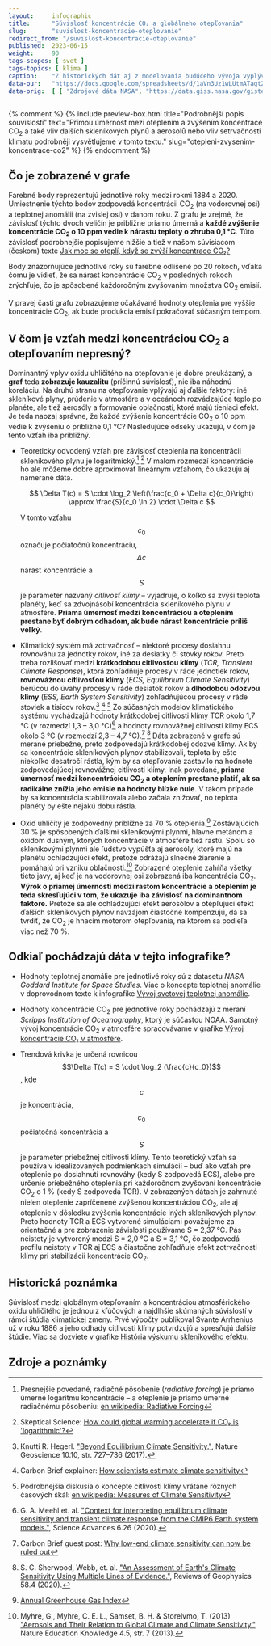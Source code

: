 ```yaml
---
layout:     infographic
title:      "Súvislosť koncentrácie CO₂ a globálneho otepľovania"
slug:       "suvislost-koncentracie-oteplovanie"
redirect_from: "/suvislost-koncentracie-oteplovanie"
published:  2023-06-15
weight:     90
tags-scopes: [ svet ]
tags-topics: [ klima ]
caption:    "Z historických dát aj z modelovania budúceho vývoja vyplýva, že otepľovanie planéty je (približne) priamo úmerné nárastu koncentrácie CO<sub>2</sub> v atmosfére. Presnejšie povedané: každé zvýšenie koncentrácie CO<sub>2</sub> o 10 ppm (parts per million) vedie k zvýšeniu teploty o zhruba 0,1 °C."
data-our:   "https://docs.google.com/spreadsheets/d/1aVn3Uz1wLUtmATagtZHEpeayiee6uy_BRAivZPwfb2s/edit?usp=sharing"
data-orig:  [ [ "Zdrojové dáta NASA", "https://data.giss.nasa.gov/gistemp/" ], [ "Keelingova krivka", "https://scripps.ucsd.edu/programs/keelingcurve/" ] ]
---
```

{% comment %}
{% include preview-box.html
    title="Podrobnější popis souvislostí"
    text="Přímou úměrnost mezi oteplením a zvýšením koncentrace CO<sub>2</sub> a také vliv dalších skleníkových plynů a aerosolů nebo vliv setrvačnosti klimatu podrobněji vysvětlujeme v tomto textu."
    slug="otepleni-zvysenim-koncentrace-co2"
%}
{% endcomment %}
## Čo je zobrazené v grafe

Farebné body reprezentujú jednotlivé roky medzi rokmi 1884 a 2020. Umiestnenie týchto bodov zodpovedá koncentrácii CO<sub>2</sub> (na vodorovnej osi) a teplotnej anomálii (na zvislej osi) v danom roku. Z grafu je zrejmé, že závislosť týchto dvoch veličín je približne priamo úmerná a **každé zvýšenie koncentrácie CO<sub>2</sub> o 10 ppm vedie k nárastu teploty o zhruba 0,1 °C**. Túto závislosť podrobnejšie popisujeme nižšie a tiež v našom súvisiacom (českom) texte [Jak moc se oteplí, když se zvýší koncentrace CO₂?](https://faktaoklimatu.cz/explainery/otepleni-zvysenim-koncentrace-co2)

Body znázorňujúce jednotlivé roky sú farebne odlíšené po 20 rokoch, vďaka čomu je vidieť, že sa nárast koncentrácie CO<sub>2</sub> v posledných rokoch zrýchľuje, čo je spôsobené každoročným zvyšovaním množstva CO<sub>2</sub> emisií.

V pravej časti grafu zobrazujeme očakávané hodnoty oteplenia pre vyššie koncentrácie CO<sub>2</sub>, ak bude produkcia emisií pokračovať súčasným tempom.

## V čom je vzťah medzi koncentráciou CO<sub>2</sub> a otepľovaním nepresný?

Dominantný vplyv oxidu uhličitého na otepľovanie je dobre preukázaný, a **graf** teda **zobrazuje kauzalitu** (príčinnú súvislosť), nie iba náhodnú koreláciu. Na druhú stranu na otepľovanie vplývajú aj ďalšie faktory: iné <glossary id="antropogennesklenikoveplyny">skleníkové plyny</glossary>, prúdenie v atmosfére a v oceánoch rozvádzajúce teplo po planéte, ale tiež aerosóly a formovanie oblačnosti, ktoré majú tieniaci efekt. Je teda naozaj správne, že každé zvýšenie koncentrácie CO<sub>2</sub> o 10 ppm vedie k zvýšeniu o približne 0,1 °C? Nasledujúce odseky ukazujú, v čom je tento vzťah iba približný.

* Teoreticky odvodený vzťah pre závislosť oteplenia na koncentrácii skleníkového plynu je logaritmický.[^1] [^11] V malom rozmedzí koncentrácie ho ale môžeme dobre aproximovať lineárnym vzťahom, čo ukazujú aj namerané dáta.

    $$
    \Delta T(c) = S \cdot \log_2 \left(\frac{c_0 + \Delta c}{c_0}\right) \approx \frac{S}{c_0 \ln 2} \cdot \Delta c
    $$

    V tomto vzťahu $$c_0$$ označuje počiatočnú koncentráciu, $$\Delta c$$ nárast koncentrácie a $$S$$ je parameter nazvaný *<glossary id="citlivost">citlivosť klímy</glossary>* – vyjadruje, o koľko sa zvýši teplota planéty, keď sa zdvojnásobí koncentrácia skleníkového plynu v atmosfére. **Priama úmernosť medzi koncentráciou a oteplením prestane byť dobrým odhadom, ak bude nárast koncentrácie príliš veľký**.

* Klimatický systém má zotrvačnosť – niektoré procesy dosiahnu rovnováhu za jednotky rokov, iné za desiatky či stovky rokov. Preto treba rozlišovať medzi **krátkodobou citlivosťou klímy** (*TCR, Transient Climate Response*), ktorá zohľadňuje procesy v ráde jednotiek rokov, **rovnovážnou citlivosťou klímy** (*ECS, Equilibrium Climate Sensitivity*) berúcou do úvahy procesy v ráde desiatok rokov a **dlhodobou odozvou klímy** (*ESS, Earth System Sensitivity*) zohľadňujúcou procesy v ráde stoviek a tisícov rokov.[^8] [^9] [^2] Zo súčasných modelov klimatického systému vychádzajú hodnoty krátkodobej citlivosti klímy TCR okolo 1,7 °C (v rozmedzí 1,3 – 3,0 °C)[^3] a hodnoty rovnovážnej citlivosti klímy ECS okolo 3 °C (v rozmedzí 2,3 – 4,7 °C).[^10] [^4] Dáta zobrazené v grafe sú merané priebežne, preto zodpovedajú krátkodobej odozve klímy. Ak by sa koncentrácie skleníkových plynov stabilizovali, teplota by ešte niekoľko desaťročí rástla, kým by sa otepľovanie zastavilo na hodnote zodpovedajúcej rovnovážnej citlivosti klímy. Inak povedané, **priama úmernosť medzi koncentráciou CO<sub>2</sub> a oteplením prestane platiť, ak sa radikálne znížia jeho emisie na hodnoty blízke nule**. V takom prípade by sa koncentrácia stabilizovala alebo začala znižovať, no teplota planéty by ešte nejakú dobu rástla.

* Oxid uhličitý je zodpovedný približne za 70 % oteplenia.[^6] Zostávajúcich 30 % je spôsobených ďalšími <glossary id="antropogennesklenikoveplyny">skleníkovými plynmi</glossary>, hlavne metánom a oxidom dusným, ktorých koncentrácie v atmosfére tiež rastú. Spolu so skleníkovými plynmi ale ľudstvo vypúšťa aj aerosóly, ktoré majú na planétu ochladzujúci efekt, pretože odrážajú slnečné žiarenie a pomáhajú pri vzniku oblačnosti.[^7] Zobrazené oteplenie zahŕňa všetky tieto javy, aj keď je na vodorovnej osi zobrazená iba koncentrácia CO<sub>2</sub>. **Výrok o priamej úmernosti medzi rastom koncentrácie a oteplením je teda skresľujúci v tom, že ukazuje iba závislosť na dominantnom faktore.** Pretože sa ale ochladzujúci efekt aerosólov a otepľujúci efekt ďalších skleníkových plynov navzájom čiastočne kompenzujú, dá sa tvrdiť, že CO<sub>2</sub> je hnacím motorom otepľovania, na ktorom sa podieľa viac než 70 %.

## Odkiaľ pochádzajú dáta v tejto infografike?

* Hodnoty teplotnej anomálie pre jednotlivé roky sú z datasetu *NASA Goddard Institute for Space Studies*. Viac o koncepte teplotnej anomálie v doprovodnom texte k infografike [Vývoj svetovej teplotnej anomálie](/infografiky/teplotna-anomalia).

* Hodnoty koncentrácie CO<sub>2</sub> pre jednotlivé roky pochádzajú z meraní *Scripps Institution of Oceanography*, ktorý je súčasťou <glossary id="noaa">NOAA</glossary>. Samotný vývoj koncentrácie CO<sub>2</sub> v atmosfére spracovávame v grafike [Vývoj koncentrácie CO₂ v atmosfére](/infografiky/koncentracia-co2).

* Trendová krivka je určená rovnicou $$\Delta T(c) = S \cdot \log_2 (\frac{c}{c_0})$$, kde $$c$$ je koncentrácia, $$c_0$$ počiatočná koncentrácia a $$S$$ je parameter priebežnej citlivosti klímy. Tento teoretický vzťah sa používa v idealizovaných podmienkach simulácií – buď ako vzťah pre oteplenie po dosiahnutí rovnováhy (kedy S zodpovedá ECS), alebo pre určenie priebežného oteplenia pri každoročnom zvyšovaní koncentrácie CO<sub>2</sub> o 1 % (kedy S zodpovedá TCR). V zobrazených dátach je zahrnuté nielen oteplenie zapríčenené zvýšenou koncentráciou CO<sub>2</sub>, ale aj oteplenie v dôsledku zvýšenia koncentrácie iných  skleníkových plynov. Preto hodnoty TCR a ECS vytvorené simuláciami považujeme za orientačné a pre zobrazenie závislosti používame S = 2,37 °C. Pás neistoty je vytvorený medzi S = 2,0 °C a S = 3,1 °C, čo zodpovedá profilu neistoty v TCR aj ECS a čiastočne zohľadňuje efekt zotrvačnosti klímy pri stabilizácii koncentrácie CO<sub>2</sub>.

## Historická poznámka

Súvislosť medzi globálnym otepľovaním a koncentráciou atmosférického oxidu uhličitého je jednou z kľúčových a najdlhšie skúmaných súvislostí v rámci štúdia klimatickej zmeny. Prvé výpočty publikoval Svante Arrhenius už v roku 1886 a jeho odhady citlivosti klímy potvrdzujú a spresňujú ďalšie štúdie. Viac sa dozviete v grafike [História výskumu skleníkového efektu](/infografiky/historia-sklenikoveho-efektu).

## Zdroje a poznámky

[^1]: Presnejšie povedané, radiačné pôsobenie (*radiative forcing*) je priamo úmerné logaritmu koncentrácie – a oteplenie je priamo úmerné radiačnému pôsobeniu: [en.wikipedia: Radiative Forcing](https://en.wikipedia.org/wiki/Radiative_forcing)
[^2]: Podrobnejšia diskusia o koncepte citlivosti klímy vrátane rôznych časových škál: [en.wikipedia: Measures of Climate Sensitivity](https://en.wikipedia.org/wiki/Climate_sensitivity#Measures_of_climate_sensitivity)
[^3]: G. A. Meehl et. al. ["Context for interpreting equilibrium climate sensitivity and transient climate response from the CMIP6 Earth system models."](https://advances.sciencemag.org/content/6/26/eaba1981), Science Advances 6.26 (2020).
[^4]: S. C. Sherwood, Webb, et. al. ["An Assessment of Earth's Climate Sensitivity Using Multiple Lines of Evidence."](https://agupubs.onlinelibrary.wiley.com/doi/10.1029/2019RG000678), Reviews of Geophysics 58.4 (2020).
[^5]: Matthews, H. D., Tokarska, K. B., Nicholls, Z. R. J. et al. ["Opportunities and challenges in using remaining carbon budgets to guide climate policy."](https://doi.org/10.1038/s41561-020-00663-3), Nature Geoscience 13.12, str. 769–779 (2020).
[^6]: [Annual Greenhouse Gas Index](https://www.globalchange.gov/browse/indicators/annual-greenhouse-gas-index)
[^7]: Myhre, G., Myhre, C. E. L., Samset, B. H. & Storelvmo, T. (2013) ["Aerosols and Their Relation to Global Climate and Climate Sensitivity."](https://www.nature.com/scitable/knowledge/library/aerosols-and-their-relation-to-global-climate-102215345/), Nature Education Knowledge 4.5, str. 7 (2013).
[^8]: Knutti R. Hegerl. ["Beyond Equilibrium Climate Sensitivity."](https://www.nature.com/articles/ngeo3017), Nature Geoscience 10.10, str. 727–736 (2017).
[^9]: Carbon Brief explainer: [How scientists estimate climate sensitivity](https://www.carbonbrief.org/explainer-how-scientists-estimate-climate-sensitivity)
[^10]: Carbon Brief guest post: [Why low-end climate sensitivity can now be ruled out](https://www.carbonbrief.org/guest-post-why-low-end-climate-sensitivity-can-now-be-ruled-out)
[^11]: Skeptical Science: [How could global warming accelerate if CO₂ is 'logarithmic'?](https://skepticalscience.com/why-global-warming-can-accelerate.html)
